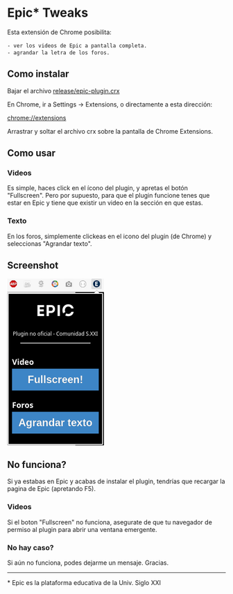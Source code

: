 # Epic* Tweaks 

Esta extensión de Chrome posibilita:

    - ver los videos de Epic a pantalla completa. 
    - agrandar la letra de los foros.

## Como instalar

Bajar el archivo [release/epic-plugin.crx](https://github.com/libasoles/epic-plugin-sxxi/blob/master/release/epic-plugin.crx)

En Chrome, ir a Settings -> Extensions, o directamente a esta dirección: 

[chrome://extensions](chrome://extensions)

Arrastrar y soltar el archivo crx sobre la pantalla de Chrome Extensions.


## Como usar

### Videos
Es simple, haces click en el ícono del plugin, y apretas el botón "Fullscreen". Pero por supuesto, para que el plugin funcione tenes que estar en Epic y tiene que existir un video en la sección en que estas.

### Texto
En los foros, simplemente clickeas en el icono del plugin (de Chrome) y seleccionas "Agrandar texto".


## Screenshot

![screenshot](./screenshot.png)


## No funciona?

Si ya estabas en Epic y acabas de instalar el plugin, tendrías que recargar la pagina de Epic (apretando F5).

### Videos
Si el boton "Fullscreen" no funciona, asegurate de que tu navegador de permiso al plugin para abrir una ventana emergente.

### No hay caso?
Si aún no funciona, podes dejarme un mensaje. Gracias. 

---

\* Epic es la plataforma educativa de la Univ. Siglo XXI
